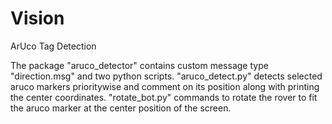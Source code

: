 # Vision
ArUco Tag Detection

The package "aruco_detector" contains custom message type "direction.msg" and two python scripts.
"aruco_detect.py" detects selected aruco markers prioritywise and comment on its position along with printing the center coordinates.
"rotate_bot.py" commands to rotate the rover to fit the aruco marker at the center position of the screen. 
